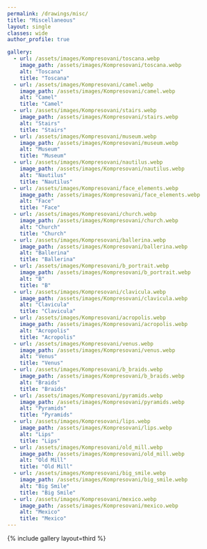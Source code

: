 ```yaml
---
permalink: /drawings/misc/
title: "Miscellaneous"
layout: single
classes: wide
author_profile: true

gallery:
  - url: /assets/images/Kompresovani/toscana.webp
    image_path: /assets/images/Kompresovani/toscana.webp
    alt: "Toscana"
    title: "Toscana"
  - url: /assets/images/Kompresovani/camel.webp
    image_path: /assets/images/Kompresovani/camel.webp
    alt: "Camel"
    title: "Camel"
  - url: /assets/images/Kompresovani/stairs.webp
    image_path: /assets/images/Kompresovani/stairs.webp
    alt: "Stairs"
    title: "Stairs"
  - url: /assets/images/Kompresovani/museum.webp
    image_path: /assets/images/Kompresovani/museum.webp
    alt: "Museum"
    title: "Museum"
  - url: /assets/images/Kompresovani/nautilus.webp
    image_path: /assets/images/Kompresovani/nautilus.webp
    alt: "Nautilus"
    title: "Nautilus"
  - url: /assets/images/Kompresovani/face_elements.webp
    image_path: /assets/images/Kompresovani/face_elements.webp
    alt: "Face"
    title: "Face"
  - url: /assets/images/Kompresovani/church.webp
    image_path: /assets/images/Kompresovani/church.webp
    alt: "Church"
    title: "Church"
  - url: /assets/images/Kompresovani/ballerina.webp
    image_path: /assets/images/Kompresovani/ballerina.webp
    alt: "Ballerina"
    title: "Ballerina"
  - url: /assets/images/Kompresovani/b_portrait.webp
    image_path: /assets/images/Kompresovani/b_portrait.webp
    alt: "B"
    title: "B"
  - url: /assets/images/Kompresovani/clavicula.webp
    image_path: /assets/images/Kompresovani/clavicula.webp
    alt: "Clavicula"
    title: "Clavicula"
  - url: /assets/images/Kompresovani/acropolis.webp
    image_path: /assets/images/Kompresovani/acropolis.webp
    alt: "Acropolis"
    title: "Acropolis"
  - url: /assets/images/Kompresovani/venus.webp
    image_path: /assets/images/Kompresovani/venus.webp
    alt: "Venus"
    title: "Venus"
  - url: /assets/images/Kompresovani/b_braids.webp
    image_path: /assets/images/Kompresovani/b_braids.webp
    alt: "Braids"
    title: "Braids"
  - url: /assets/images/Kompresovani/pyramids.webp
    image_path: /assets/images/Kompresovani/pyramids.webp
    alt: "Pyramids"
    title: "Pyramids"
  - url: /assets/images/Kompresovani/lips.webp
    image_path: /assets/images/Kompresovani/lips.webp
    alt: "Lips"
    title: "Lips"
  - url: /assets/images/Kompresovani/old_mill.webp
    image_path: /assets/images/Kompresovani/old_mill.webp
    alt: "Old Mill"
    title: "Old Mill"
  - url: /assets/images/Kompresovani/big_smile.webp
    image_path: /assets/images/Kompresovani/big_smile.webp
    alt: "Big Smile"
    title: "Big Smile"
  - url: /assets/images/Kompresovani/mexico.webp
    image_path: /assets/images/Kompresovani/mexico.webp
    alt: "Mexico"
    title: "Mexico"
---
```



{% include gallery layout=third %}

